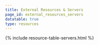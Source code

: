 ```yaml
---
title: External Resources & Servers
page_id: external_resources_servers
datatable: true
type: resources
---
```


{% include resource-table-servers.html %}
